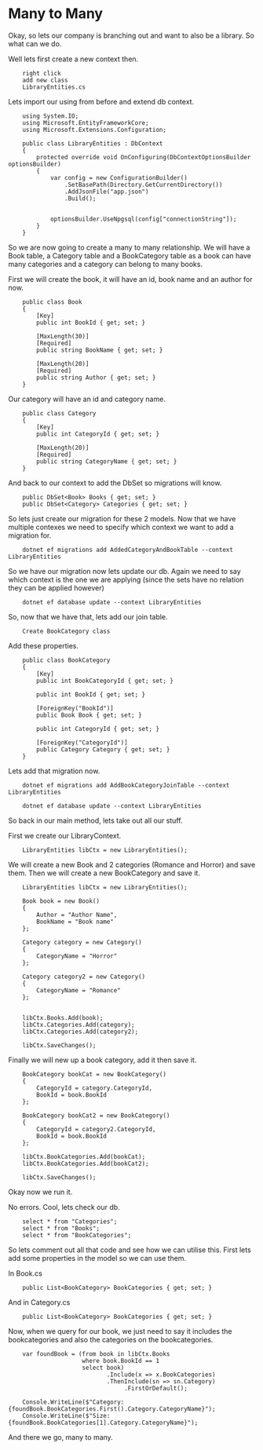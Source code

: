 # Many to Many

Okay, so lets our company is branching out and want to also be a library. So what can we do.


Well lets first create a new context then. 

```
    right click
    add new class
    LibraryEntities.cs
```

Lets import our using from before and extend db context.

```
    using System.IO;
    using Microsoft.EntityFrameworkCore;
    using Microsoft.Extensions.Configuration;
```

```
    public class LibraryEntities : DbContext
    {
        protected override void OnConfiguring(DbContextOptionsBuilder optionsBuilder)
        {
            var config = new ConfigurationBuilder()
                .SetBasePath(Directory.GetCurrentDirectory())
                .AddJsonFile("app.json")
                .Build();


            optionsBuilder.UseNpgsql(config["connectionString"]);
        }
    }
```

So we are now going to create a many to many relationship. We will have a Book table, a Category table and a BookCategory table as a book can have many categories and a category can belong to many books.

First we will create the book, it will have an id, book name and an author for now.

```
    public class Book
    {
        [Key]
        public int BookId { get; set; }

        [MaxLength(30)]
        [Required]
        public string BookName { get; set; }

        [MaxLength(20)]
        [Required]
        public string Author { get; set; }
    }
```

Our category will have an id and category name.

```
    public class Category
    {
        [Key]
        public int CategoryId { get; set; }

        [MaxLength(20)]
        [Required]
        public string CategoryName { get; set; }
    }
```

And back to our context to add the DbSet so migrations will know.

```
    public DbSet<Book> Books { get; set; }
    public DbSet<Category> Categories { get; set; }
```

So lets just create our migration for these 2 models. Now that we have multiple contexes we need to specify which context we want to add a migration for.

```
    dotnet ef migrations add AddedCategoryAndBookTable --context LibraryEntities
```

So we have our migration now lets update our db. Again we need to say which context is the one we are applying (since the sets have no relation they can be applied however)

```
    dotnet ef database update --context LibraryEntities
```

So, now that we have that, lets add our join table.

```
    Create BookCategory class
```

Add these properties.
```
    public class BookCategory
    {
        [Key]
        public int BookCategoryId { get; set; }

        public int BookId { get; set; }

        [ForeignKey("BookId")]
        public Book Book { get; set; }

        public int CategoryId { get; set; }

        [ForeignKey("CategoryId")]
        public Category Category { get; set; }
    }
```

Lets add that migration now.

```
    dotnet ef migrations add AddBookCategoryJoinTable --context LibraryEntities
```

```
    dotnet ef database update --context LibraryEntities
```

So back in our main method, lets take out all our stuff.

First we create our LibraryContext.

```
    LibraryEntities libCtx = new LibraryEntities();
```

We will create a new Book and 2 categories (Romance and Horror) and save them. Then we will create a new BookCategory and save it.

```
    LibraryEntities libCtx = new LibraryEntities();

    Book book = new Book()
    {
        Author = "Author Name",
        BookName = "Book name"
    };

    Category category = new Category()
    {
        CategoryName = "Horror"
    };

    Category category2 = new Category()
    {
        CategoryName = "Romance"
    };


    libCtx.Books.Add(book);
    libCtx.Categories.Add(category);
    libCtx.Categories.Add(category2);

    libCtx.SaveChanges();
```

Finally we will new up a book category, add it then save it.

```
    BookCategory bookCat = new BookCategory()
    {
        CategoryId = category.CategoryId,
        BookId = book.BookId
    };

    BookCategory bookCat2 = new BookCategory()
    {
        CategoryId = category2.CategoryId,
        BookId = book.BookId
    };

    libCtx.BookCategories.Add(bookCat);
    libCtx.BookCategories.Add(bookCat2);

    libCtx.SaveChanges();
```

Okay now we run it.

No errors. Cool, lets check our db.

```
    select * from "Categories";
    select * from "Books";
    select * from "BookCategories";
```

So lets comment out all that code and see how we can utilise this. First lets add some properties in the model so we can use them.

In Book.cs
```
    public List<BookCategory> BookCategories { get; set; }
```

And in Category.cs

```
    public List<BookCategory> BookCategories { get; set; }
```


Now, when we query for our book, we just need to say it includes the bookcategories and also the categories on the bookcategories.

```
    var foundBook = (from book in libCtx.Books
                     where book.BookId == 1
                     select book)
                            .Include(x => x.BookCategories)
                            .ThenInclude(sn => sn.Category)
                                 .FirstOrDefault();

    Console.WriteLine($"Category: {foundBook.BookCategories.First().Category.CategoryName}");
    Console.WriteLine($"Size: {foundBook.BookCategories[1].Category.CategoryName}");
```

And there we go, many to many.